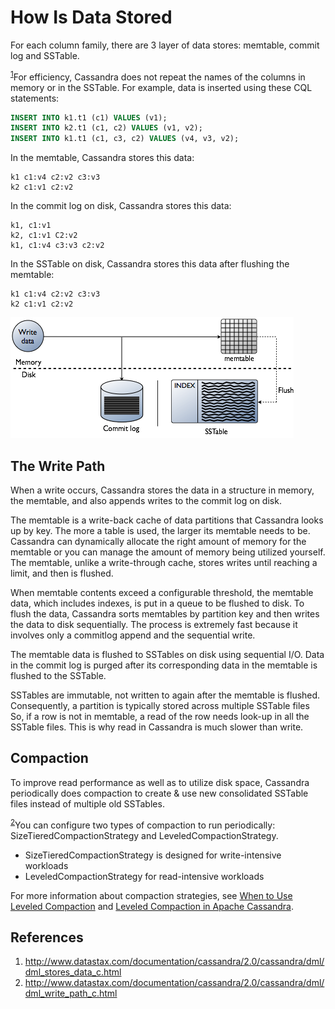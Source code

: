# How Is Data Stored

For each column family, there are 3 layer of data stores: memtable, commit log and SSTable.

<sup>[1](#ref_1)</sup>For efficiency, Cassandra does not repeat the names of the columns in memory or in the SSTable. For example, data is inserted using these CQL statements:

```SQL
INSERT INTO k1.t1 (c1) VALUES (v1);
INSERT INTO k2.t1 (c1, c2) VALUES (v1, v2);
INSERT INTO k1.t1 (c1, c3, c2) VALUES (v4, v3, v2);
```
In the memtable, Cassandra stores this data:

```text
k1 c1:v4 c2:v2 c3:v3
k2 c1:v1 c2:v2
```
In the commit log on disk, Cassandra stores this data:
```text
k1, c1:v1
k2, c1:v1 C2:v2
k1, c1:v4 c3:v3 c2:v2
```
In the SSTable on disk, Cassandra stores this data after flushing the memtable:
```text
k1 c1:v4 c2:v2 c3:v3
k2 c1:v1 c2:v2
```

![Figure 1](../assets/flush_memtable.png)

## The Write Path

When a write occurs, Cassandra stores the data in a structure in memory, the memtable, and also appends writes to the commit log on disk.

The memtable is a write-back cache of data partitions that Cassandra looks up by key. The more a table is used, the larger its memtable needs to be. Cassandra can dynamically allocate the right amount of memory for the memtable or you can manage the amount of memory being utilized yourself. The memtable, unlike a write-through cache, stores writes until reaching a limit, and then is flushed.

When memtable contents exceed a configurable threshold, the memtable data, which includes indexes, is put in a queue to be flushed to disk. To flush the data, Cassandra sorts memtables by partition key and then writes the data to disk sequentially. The process is extremely fast because it involves only a commitlog append and the sequential write.

The memtable data is flushed to SSTables on disk using sequential I/O. Data in the commit log is purged after its corresponding data in the memtable is flushed to the SSTable.

SSTables are immutable, not written to again after the memtable is flushed. Consequently, a partition is typically stored across multiple SSTable files So, if a row is not in memtable, a read of the row needs look-up in all the SSTable files. This is why read in Cassandra is much slower than write.

## Compaction

To improve read performance as well as to utilize disk space, Cassandra periodically does compaction to create & use new consolidated SSTable files instead of multiple old SSTables.

<sup>[2](#ref_2)</sup>You can configure two types of compaction to run periodically: SizeTieredCompactionStrategy and LeveledCompactionStrategy.

* SizeTieredCompactionStrategy is designed for write-intensive workloads
* LeveledCompactionStrategy for read-intensive workloads

For more information about compaction strategies, see [When to Use Leveled Compaction](http://www.datastax.com/dev/blog/when-to-use-leveled-compaction) and [Leveled Compaction in Apache Cassandra](http://www.datastax.com/dev/blog/leveled-compaction-in-apache-cassandra).

## References

1. <a name="ref_1"></a>http://www.datastax.com/documentation/cassandra/2.0/cassandra/dml/dml_stores_data_c.html
2. <a name="ref_2"></a>http://www.datastax.com/documentation/cassandra/2.0/cassandra/dml/dml_write_path_c.html
